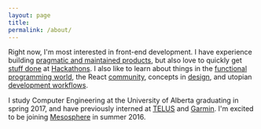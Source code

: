 ```yaml
---
layout: page
title: 
permalink: /about/
---
```


Right now, I'm most interested in front-end development. 
I have experience building [pragmatic and maintained products](https://github.com/ahoskins/Winston), but also love to quickly get 
[stuff done](https://github.com/ahoskins/Snapper) at [Hackathons](https://github.com/ahoskins/grind).
I also like to learn about things in the [functional programming world](http://elm-lang.org/), the React [community](https://github.com/gaearon/react-transform-boilerplate), concepts in [design](http://www.amazon.com/Design-Everyday-Things-Donald-Norman/dp/1452654123), and utopian [development workflows](http://zachholman.com/talk/move-fast-break-nothing/).
 
I study Computer Engineering at the University of Alberta graduating in spring 2017, and have previously interned at [TELUS](https://www.telus.com) and
[Garmin](http://www.garmin.com/en-US).  I'm excited to be joining [Mesosphere](https://mesosphere.com/) in summer 2016.


